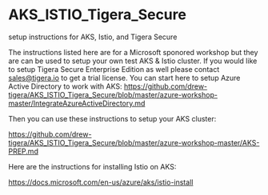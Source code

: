 # AKS_ISTIO_Tigera_Secure
setup instructions for AKS, Istio, and Tigera Secure

The instructions listed here are for a Microsoft sponored workshop but they are can be used to setup your own test AKS & Istio cluster. If you would like to setup Tigera Secure Enterprise Edition as well please contact sales@tigera.io to get a trial license.
You can start here to setup Azure Active Directory to work with AKS:
https://github.com/drew-tigera/AKS_ISTIO_Tigera_Secure/blob/master/azure-workshop-master/IntegrateAzureActiveDirectory.md

Then you can use these instructions to setup your AKS cluster:

https://github.com/drew-tigera/AKS_ISTIO_Tigera_Secure/blob/master/azure-workshop-master/AKS-PREP.md

Here are the instructions for installing Istio on AKS:

https://docs.microsoft.com/en-us/azure/aks/istio-install
